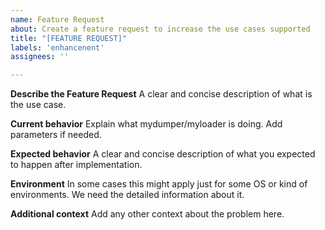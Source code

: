```yaml
---
name: Feature Request
about: Create a feature request to increase the use cases supported
title: "[FEATURE REQUEST]"
labels: 'enhancenent'
assignees: ''

---
```


**Describe the Feature Request**
A clear and concise description of what is the use case.

**Current behavior**
Explain what mydumper/myloader is doing. Add parameters if needed.

**Expected behavior**
A clear and concise description of what you expected to happen after implementation.

**Environment**
In some cases this might apply just for some OS or kind of environments.
We need the detailed information about it.

**Additional context**
Add any other context about the problem here.
